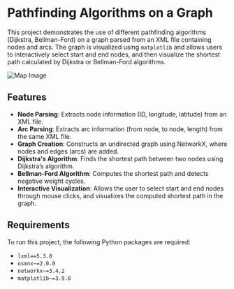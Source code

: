 # Pathfinding Algorithms on a Graph

This project demonstrates the use of different pathfinding algorithms (Dijkstra, Bellman-Ford) on a graph parsed from an XML file containing nodes and arcs. The graph is visualized using `matplotlib` and allows users to interactively select start and end nodes, and then visualize the shortest path calculated by Dijkstra or Bellman-Ford algorithms.

![Map Image](Shortest-Path-Algorithms/images/graph.png)

## Features

- **Node Parsing**: Extracts node information (ID, longitude, latitude) from an XML file.
- **Arc Parsing**: Extracts arc information (from node, to node, length) from the same XML file.
- **Graph Creation**: Constructs an undirected graph using NetworkX, where nodes and edges (arcs) are added.
- **Dijkstra's Algorithm**: Finds the shortest path between two nodes using Dijkstra’s algorithm.
- **Bellman-Ford Algorithm**: Computes the shortest path and detects negative weight cycles.
- **Interactive Visualization**: Allows the user to select start and end nodes through mouse clicks, and visualizes the computed shortest path in the graph.

## Requirements

To run this project, the following Python packages are required:

- `lxml==5.3.0`
- `osmnx~=2.0.0`
- `networkx~=3.4.2`
- `matplotlib~=3.9.0`
